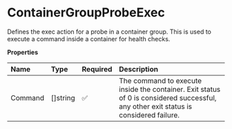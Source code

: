 # ContainerGroupProbeExec

Defines the exec action for a probe in a container group. This is used to execute a command inside a container for health checks.

**Properties**

| Name    | Type     | Required | Description                                                                                                                          |
| :------ | :------- | :------- | :----------------------------------------------------------------------------------------------------------------------------------- |
| Command | []string | ✅       | The command to execute inside the container. Exit status of 0 is considered successful, any other exit status is considered failure. |
